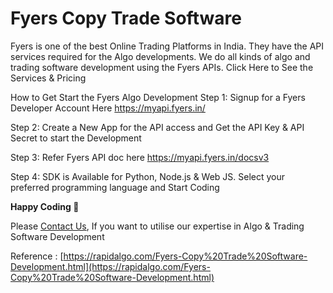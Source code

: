 Fyers Copy Trade Software
============================

Fyers is one of the best Online Trading Platforms in India. They have the API services required for the Algo developments. We do all kinds of algo and trading software development using the Fyers APIs.
Click Here to See the Services & Pricing

How to Get Start the Fyers Algo Development
Step 1: Signup for a Fyers Developer Account Here https://myapi.fyers.in/

Step 2: Create a New App for the API access and Get the API Key & API Secret to start the Development

Step 3: Refer Fyers API doc here https://myapi.fyers.in/docsv3

Step 4: SDK is Available for Python, Node.js & Web JS. Select your preferred programming language and Start Coding

__Happy Coding 🙂__
  
Please [Contact Us](https://rapidalgo.com/Fyers-Algo-Development.html), If you want to utilise our expertise in Algo & Trading Software Development

Reference : [https://rapidalgo.com/Fyers-Copy%20Trade%20Software-Development.html](https://rapidalgo.com/Fyers-Copy%20Trade%20Software-Development.html)
